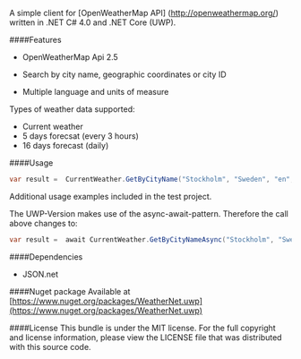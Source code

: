 A simple client for [OpenWeatherMap API] (http://openweathermap.org/) written in .NET C# 4.0 and .NET Core (UWP).
 
####Features

- OpenWeatherMap Api 2.5

- Search by city name, geographic coordinates or city ID

- Multiple language and units of measure

Types of weather data supported:

- Current weather
- 5 days forecsat (every 3 hours)
- 16 days forecast (daily)



####Usage
```c#
var result =  CurrentWeather.GetByCityName("Stockholm", "Sweden", "en", "metric");
```
Additional usage examples included in the test project.

The UWP-Version makes use of the async-await-pattern. Therefore the call above changes to:
```c#
var result =  await CurrentWeather.GetByCityNameAsync("Stockholm", "Sweden", "en", "metric");
```

####Dependencies
* JSON.net

####Nuget package
Available at [https://www.nuget.org/packages/WeatherNet.uwp](https://www.nuget.org/packages/WeatherNet.uwp)

####License
This bundle is under the MIT license. For the full copyright and license information, please view the LICENSE file that was distributed with this source code.



